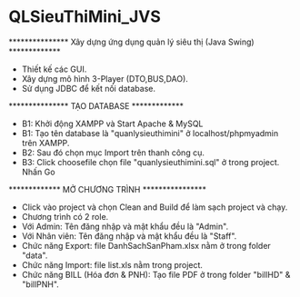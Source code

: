 # QLSieuThiMini_JVS
*************** Xây dựng ứng dụng quản lý siêu thị (Java Swing) *************
- Thiết kế các GUI.
- Xây dựng mô hình 3-Player (DTO,BUS,DAO).
- Sử dụng JDBC để kết nối database.

*************** TẠO DATABASE *************
- B1: Khởi động XAMPP và Start Apache & MySQL
- B1: Tạo tên database là "quanlysieuthimini" ở localhost/phpmyadmin trên XAMPP.
- B2: Sau đó chọn mục Import trên thanh công cụ.
- B3: Click choosefile chọn file "quanlysieuthimini.sql" ở trong project. Nhấn Go

************* MỞ CHƯƠNG TRÌNH ****************
- Click vào project và chọn Clean and Build để làm sạch project và chạy.
- Chương trình có 2 role.
- Với Admin: Tên đăng nhập và mật khẩu đều là "Admin".
- Với Nhân viên: Tên đăng nhập và mật khẩu đều là "Staff".
- Chức năng Export: file DanhSachSanPham.xlsx nằm ở trong folder "data".
- Chức năng Import: file list.xls nằm trong project.
- Chức năng BILL (Hóa đơn & PNH): Tạo file PDF ở trong folder "billHD" & "billPNH".
